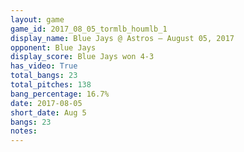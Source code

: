 ```yaml
---
layout: game
game_id: 2017_08_05_tormlb_houmlb_1
display_name: Blue Jays @ Astros – August 05, 2017
opponent: Blue Jays
display_score: Blue Jays won 4-3
has_video: True
total_bangs: 23
total_pitches: 138
bang_percentage: 16.7%
date: 2017-08-05
short_date: Aug 5
bangs: 23
notes: 
---
```


